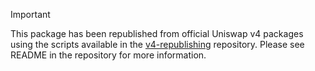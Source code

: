 > [!IMPORTANT]
> This package has been republished from official Uniswap v4 packages using the scripts available in the [v4-republishing](https://github.com/hookmate/v4-republishing) repository. Please see README in the repository for more information.
